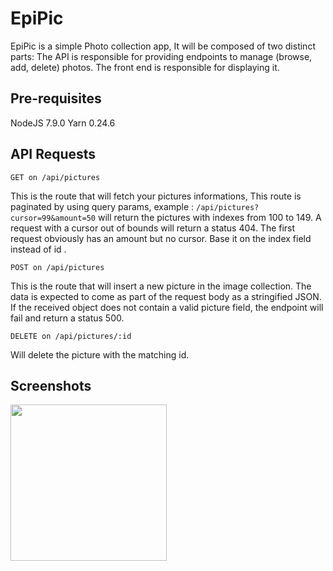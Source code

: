 EpiPic
======

EpiPic is a simple Photo collection app, It will be composed of two distinct parts: The API is responsible for providing
endpoints to manage (browse, add, delete) photos. The front end is responsible for displaying it.


Pre-requisites
--------------

NodeJS 7.9.0
Yarn 0.24.6

API Requests
-----------------

`GET on /api/pictures`

This is the route that will fetch your pictures informations,
This route is paginated by using query params, example : 
`/api/pictures?cursor=99&amount=50` will return the pictures with indexes from 100 to 149.
A request with a cursor out of bounds will return a status 404. The first request obviously has an amount but no
cursor. Base it on the index field instead of id .

`POST on /api/pictures`

This is the route that will insert a new picture in the image collection. The data is expected to come as part of the
request body as a stringified JSON. If the received object does not contain a valid picture field, the endpoint 
will fail and return a status 500.

`DELETE on /api/pictures/:id`

Will delete the picture with the matching id.

Screenshots
-----------

<img src="https://imgur.com/hrH9fZ6.png" width="250">
